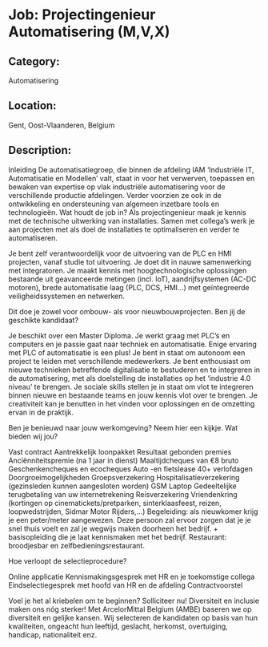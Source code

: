 # Job: Projectingenieur Automatisering (M,V,X)
## Category: 
Automatisering
## Location: 
Gent, Oost-Vlaanderen, Belgium
## Description:
Inleiding
De automatisatiegroep, die binnen de afdeling IAM ‘Industriële IT, Automatisatie en Modellen’ valt, staat in voor het verwerven, toepassen en bewaken van expertise op vlak industriële automatisering voor de verschillende productie afdelingen. Verder voorzien ze ook in de ontwikkeling en ondersteuning van algemeen inzetbare tools en technologieën.
Wat houdt de job in?
Als projectingenieur maak je kennis met de technische uitwerking van installaties. Samen met collega’s werk je aan projecten met als doel de installaties te optimaliseren en verder te automatiseren.

Je bent zelf verantwoordelijk voor de uitvoering van de PLC en HMI projecten, vanaf studie tot uitvoering.
Je doet dit in nauwe samenwerking met integratoren.
Je maakt kennis met hoogtechnologische oplossingen bestaande uit geavanceerde metingen (incl. IoT), aandrijfsystemen (AC-DC motoren), brede automatisatie laag (PLC, DCS, HMI…) met geïntegreerde veiligheidssystemen en netwerken.

Dit doe je zowel voor ombouw- als voor nieuwbouwprojecten.
Ben jij de geschikte kandidaat?

Je beschikt over een Master Diploma.
Je werkt graag met PLC’s en computers en je passie gaat naar techniek en automatisatie. Enige ervaring met PLC of automatisatie is een plus!
Je bent in staat om autonoom een project te leiden met verschillende medewerkers.
Je bent enthousiast om nieuwe technieken betreffende digitalisatie te bestuderen en te integreren in de automatisering, met als doelstelling de installaties op het ‘industrie 4.0 niveau’ te brengen.
Je sociale skills stellen je in staat om vlot te integreren binnen nieuwe en bestaande teams en jouw kennis vlot over te brengen.
Je creativiteit kan je benutten in het vinden voor oplossingen en de omzetting ervan in de praktijk.

Ben je benieuwd naar jouw werkomgeving? Neem hier een kijkje.
Wat bieden wij jou?

Vast contract
Aantrekkelijk loonpakket
Resultaat gebonden premies
Anciënniteitspremie (na 1 jaar in dienst)
Maaltijdcheques van €8 bruto
Geschenkencheques en ecocheques
Auto -en fietslease
40+ verlofdagen
Doorgroeimogelijkheden
Groepsverzekering
Hospitalisatieverzekering (gezinsleden kunnen aangesloten worden)
GSM
Laptop
Gedeeltelijke terugbetaling van uw internetrekening
Reisverzekering
Vriendenkring (kortingen op cinematickets/pretparken, sinterklaasfeest, reizen, loopwedstrijden, Sidmar Motor Rijders,…)
Begeleiding: als nieuwkomer krijg je een peter/meter aangewezen. Deze persoon zal ervoor zorgen dat je je snel thuis voelt en zal je wegwijs maken doorheen het bedrijf. + basisopleiding die je laat kennismaken met het bedrijf.
Restaurant: broodjesbar en zelfbedieningsrestaurant.

Hoe verloopt de selectieprocedure?

Online applicatie
Kennismakingsgesprek met HR en je toekomstige collega
Eindselectiegesprek met hoofd van HR en de afdeling
Contractvoorstel

Voel je het al kriebelen om te beginnen? Solliciteer nu!
Diversiteit en inclusie maken ons nóg sterker!  Met ArcelorMittal Belgium (AMBE) baseren we op diversiteit en gelijke kansen. Wij selecteren de kandidaten op basis van hun kwaliteiten, ongeacht hun leeftijd, geslacht, herkomst, overtuiging, handicap, nationaliteit enz.
